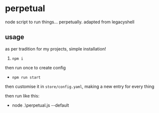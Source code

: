# perpetual
node script to run things... perpetually. adapted from legacyshell

## usage

as per tradition for my projects, simple installation!

1. `npm i`

then run once to create config

- `npm run start`

then customise it in `store/config.yaml`, making a new entry for every thing

then run like this:

- node .\perpetual.js --default
